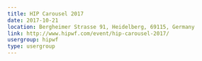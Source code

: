 ```yaml
---
title: HIP Carousel 2017
date: 2017-10-21
location: Bergheimer Strasse 91, Heidelberg, 69115, Germany
link: http://www.hipwf.com/event/hip-carousel-2017/
usergroup: hipwf
type: usergroup
---
```

